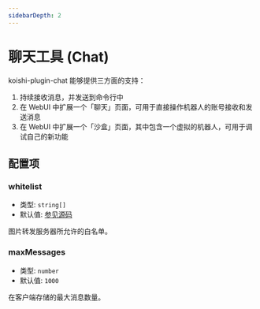```yaml
---
sidebarDepth: 2
---
```


# 聊天工具 (Chat)

koishi-plugin-chat 能够提供三方面的支持：

1. 持续接收消息，并发送到命令行中
2. 在 WebUI 中扩展一个「聊天」页面，可用于直接操作机器人的账号接收和发送消息
3. 在 WebUI 中扩展一个「沙盒」页面，其中包含一个虚拟的机器人，可用于调试自己的新功能

## 配置项

### whitelist

- 类型: `string[]`
- 默认值: [参见源码](https://github.com/koishijs/koishi/blob/master/packages/plugin-chat/src/index.ts)

图片转发服务器所允许的白名单。

### maxMessages

- 类型: `number`
- 默认值: `1000`

在客户端存储的最大消息数量。
